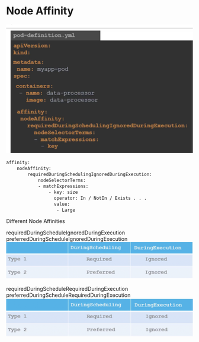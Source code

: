 # Node Affinity

![alt text](image-1.png)

```
affinity:
    nodeAffinity:
        requiredDuringSchedulingIgnoredDuringExecution:
            nodeSelectorTerms:
            - matchExpressions:
                - key: size
                  operator: In / NotIn / Exists . . .
                  value: 
                   - Large
```

Different Node Affinities

requiredDuringScheduleIgnoredDuringExecution
preferredDuringScheduleIgnoredDuringExecution
![alt text](image-2.png)

requiredDuringScheduleRequiredDuringExecution
preferredDuringScheduleRequiredDuringExecution
![alt text](image-3.png)
